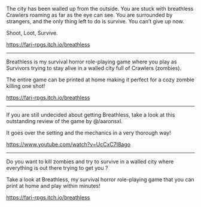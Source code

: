 The city has been walled up from the outside. You are stuck with breathless Crawlers roaming as far as the eye can see. You are surrounded by strangers, and the only thing left to do is survive. You can’t give up now.

Shoot, Loot, Survive.

https://fari-rpgs.itch.io/breathless

---

Breathless is my survival horror role-playing game where you play as Survivors trying to stay alive in a walled city full of Crawlers (zombies).

The entire game can be printed at home making it perfect for a cozy zombie killing one shot!

https://fari-rpgs.itch.io/breathless

---

If you are still undecided about getting Breathless, take a look at this outstanding review of the game by @/aaronsxl.

It goes over the setting and the mechanics in a very thorough way!

https://www.youtube.com/watch?v=UcCxC7I8ago

---

Do you want to kill zombies and try to survive in a walled city where everything is out there trying to get you ?

Take a look at Breathless, my survival horror role-playing game that you can print at home and play within minutes!

https://fari-rpgs.itch.io/breathless
